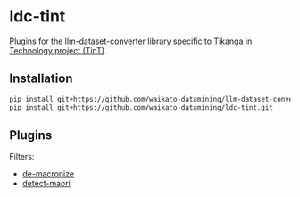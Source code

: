 # ldc-tint
Plugins for the [llm-dataset-converter](https://github.com/waikato-datamining/llm-dataset-converter) 
library specific to [Tikanga in Technology project (TinT)](https://www.waikato.ac.nz/rangahau/koi-te-mata-punenga-innovation/TinT/ra3-indigenous-data-in-artificial-intelligence).


## Installation

```bash
pip install git+https://github.com/waikato-datamining/llm-dataset-converter.git
pip install git+https://github.com/waikato-datamining/ldc-tint.git
```

## Plugins

Filters:

* [de-macronize](plugins/de-macronize.md)
* [detect-maori](plugins/detect-maori.md)
